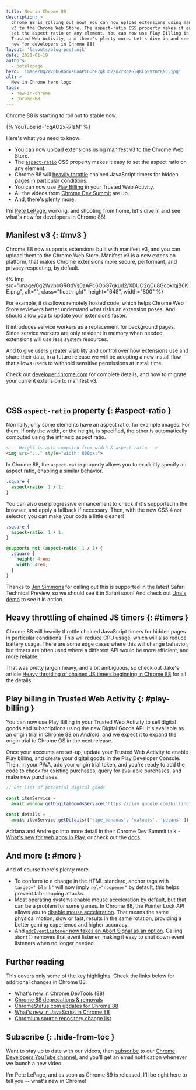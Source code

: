 ```yaml
---
title: New in Chrome 88
description: >
  Chrome 88 is rolling out now! You can now upload extensions using manifest
  v3 to the Chrome Web Store. The aspect-ratio CSS property makes it easy to
  set the aspect ratio on any element. You can now use Play Billing in your
  Trusted Web Activity, and there's plenty more. Let's dive in and see what's
  new for developers in Chrome 88!
layout: 'layouts/blog-post.njk'
date: 2021-01-19
authors:
  - petelepage
hero: 'image/0g2WvpbGRGdVs0aAPc6ObG7gkud2/uZrRgzGlqKLp99tnYKNJ.jpg'
alt: >
  New in Chrome hero logo
tags:
  - new-in-chrome
  - chrome-88
---
```


Chrome 88 is starting to roll out to stable now.

{% YouTube id='cqAO2xR7lzM' %}

Here's what you need to know:

* You can now upload extensions using [manifest v3](#mv3) to the Chrome Web
  Store.
* The [`aspect-ratio`](#aspect-ratio) CSS property makes it easy to set the
  aspect ratio on any element.
* Chrome 88 will [heavily throttle](#timers) chained JavaScript timers
  for hidden pages in particular conditions.
* You can now use [Play Billing](#play-billing) in your Trusted Web Activity.
* All the videos from [Chrome Dev Summit](#cds) are up.
* And, there's [plenty more](#more).

I'm [Pete LePage](https://twitter.com/petele), working, and shooting
from home, let's dive in and see what's new for developers in Chrome 88!

## Manifest v3 {: #mv3 }

Chrome 88 now supports extensions built with manifest v3, and you
can upload them to the Chrome Web Store. Manifest v3 is a new extension
platform, that makes Chrome extensions more secure, performant, and privacy
respecting, by default.

{% Img src="image/0g2WvpbGRGdVs0aAPc6ObG7gkud2/XDUO2gCu8GcokIqjB6KE.png", alt="", class="float-right", height="648", width="800" %}

For example, it disallows remotely hosted code, which helps Chrome Web Store
reviewers better understand what risks an extension poses. And should allow you
to update your extensions faster.

It introduces service workers as a replacement for background pages. Since
service workers are only resident in memory when needed, extensions will use
less system resources.

And to give users greater visibility and control over how extensions use and
share their data, in a future release we will be adopting a new install flow
that allows users to withhold sensitive permissions at install time.

Check out [developer.chrome.com](/docs/extensions/mv3/)
for complete details, and how to migrate your current extension to manifest v3.

<br style="clear:both;">

## CSS `aspect-ratio` property {: #aspect-ratio }

Normally, only some elements have an aspect ratio, for example images.
For them, if only the width, or the height, is specified, the other is
automatically computed using the intrinsic aspect ratio.

```html
<!-- Height is auto-computed from width & aspect ratio -->
<img src="..." style="width: 800px;">
```

In Chrome 88, the `aspect-ratio` property allows you to explicitly specify an
aspect ratio, enabling a similar behavior.

```css
.square {
  aspect-ratio: 1 / 1;
}
```

You can also use progressive enhancement to check if it's supported in the
browser, and apply a fallback if necessary. Then, with the new CSS 4 `not`
selector, you can make your code a little cleaner!

```css
.square {
  aspect-ratio: 1 / 1;
}

@supports not (aspect-ratio: 1 / 1) {
  .square {
    height: 4rem;
    width: 4rem;
  }
}
```

Thanks to [Jen Simmons](https://twitter.com/jensimmons/status/1347287421633892356)
for calling out this is supported in the latest Safari Technical Preview,
so we should see it in Safari soon! And check out
[Una's demo](https://codepen.io/una/pen/BazyaOM) to see it in action.

## Heavy throttling of chained JS timers {: #timers }

Chrome 88 will heavily throttle chained JavaScript timers for hidden pages in
particular conditions. This will reduce CPU usage, which will also reduce
battery usage. There are some edge cases where this will change behavior,
but timers are often used where a different API would be more efficient, and
more reliable.

That was pretty jargon heavy, and a bit ambiguous, so check out Jake's article
[Heavy throttling of chained JS timers beginning in Chrome 88](/blog/timer-throttling-in-chrome-88/)
for all the details.

## Play billing in Trusted Web Activity {: #play-billing }

You can now use Play Billing in your Trusted Web Activity to sell digital
goods and subscriptions using the new Digital Goods API. It's available as an
origin trial in Chrome 88 on Android, and we expect it to expand the origin
trial to Chrome OS in the next release.

Once your accounts are set-up, update your Trusted Web Activity to enable Play
billing, and create your digital goods in the Play Developer Console. Then,
in your PWA, add your origin trial token, and you're ready to add the code
to check for existing purchases, query for available purchases, and make new
purchases.

```js
// Get list of potential digital goods

const itemService =
  await window.getDigitalGoodsService("https://play.google.com/billing");

const details =
  await itemService.getDetails(['ripe_bananas', 'walnuts', 'pecans' ]);
```

Adriana and Andre go into more detail in their Chrome Dev Summit talk -
[What's new for web apps in Play](https://www.youtube.com/watch?v=K_TTyg2wJWM),
or check out the [docs](https://developers.google.com/web/android/trusted-web-activity/play-billing).

## And more {: #more }

And of course there's plenty more.

* To conform to a change in the HTML standard, anchor tags with `target="_blank"`
  will now imply `rel="noopener"` by default, this helps prevent
  tab-napping attacks.
* Most operating systems enable mouse acceleration by default, but that can be
  a problem for some games. In Chrome 88, the Pointer Lock API allows you to
  [disable mouse acceleration](https://web.dev/disable-mouse-acceleration/).
  That means the same physical motion, slow or fast, results in the same
  rotation, providing a better gaming experience and higher accuracy.
* And [`addEventListener` now takes an Abort Signal as an option](https://www.chromestatus.com/feature/5658622220566528).
  Calling `abort()` removes that event listener, making it easy to shut down
  event listeners when no longer needed.

## Further reading

This covers only some of the key highlights. Check the links below for
additional changes in Chrome 88.

* [What's new in Chrome DevTools (88)](/blog/new-in-devtools-88)
* [Chrome 88 deprecations & removals](https://developers.google.com/web/updates/2020/12/chrome-88-deps-rems)
* [ChromeStatus.com updates for Chrome 88](https://www.chromestatus.com/features#milestone%3D88)
* [What's new in JavaScript in Chrome 88](https://v8.dev/blog/v8-release-88)
* [Chromium source repository change list](https://chromium.googlesource.com/chromium/src/+log/87.0.4280.65..88.0.4324.98)

## Subscribe {: .hide-from-toc }

Want to stay up to date with our videos, then [subscribe](https://goo.gl/6FP1a5)
to our [Chrome Developers YouTube channel](https://www.youtube.com/user/ChromeDevelopers/),
and you'll get an email notification whenever we launch a new video.

I'm Pete LePage, and as soon as Chrome 89 is released, I'll be right here to
tell you -- what's new in Chrome!
